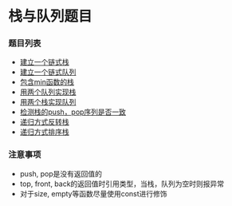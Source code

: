 栈与队列题目
====
### 题目列表
+ [建立一个链式栈](链式栈.md)
+ [建立一个链式队列](链式队列.md)
+ [包含min函数的栈](包含min函数的栈.md)
+ [用两个队列实现栈](用两个队列实现栈.md)
+ [用两个栈实现队列](用两个栈实现队列.md)
+ [检测栈的push，pop序列是否一致](检测push，pop序列是否一致.md)
+ [递归方式反转栈](递归方式反转栈.md)
+ [递归方式排序栈](递归方式排序栈.md)

### 注意事项
+ push, pop是没有返回值的
+ top, front, back的返回值时引用类型，当栈，队列为空时则报异常
+ 对于size, empty等函数尽量使用const进行修饰